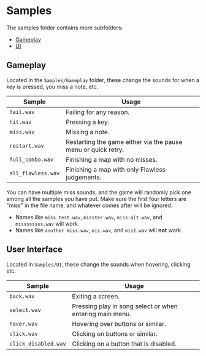 # Samples

The samples folder contains more subfolders:

-   [Gameplay](#gameplay)
-   [UI](#user-interface)

## Gameplay

Located in the `Samples/Gameplay` folder, these change the sounds for when a key is pressed, you miss a note, etc.

| Sample             | Usage                                                         |
| ------------------ | ------------------------------------------------------------- |
| `fail.wav`         | Failing for any reason.                                       |
| `hit.wav`          | Pressing a key.                                               |
| `miss.wav`         | Missing a note.                                               |
| `restart.wav`      | Restarting the game either via the pause menu or quick retry. |
| `full_combo.wav`   | Finishing a map with no misses.                               |
| `all_flawless.wav` | Finishing a map with only Flawless judgements.                |

You can have multiple miss sounds, and the game will randomly pick one among all the samples you have put. Make sure the first four letters are "miss" in the file name, and whatever comes after will be ignored.

-   Names like `miss test.wav`, `misster.wav`, `miss-alt.wav`, and `missssssss.wav` will work.
-   Names like `another miss.wav`, `mis.wav`, and `mis1.wav` will **not** work

## User Interface

Located in `Samples/UI`, these change the sounds when hovering, clicking etc.

| Sample               | Usage                                                    |
| -------------------- | -------------------------------------------------------- |
| `back.wav`           | Exiting a screen.                                        |
| `select.wav`         | Pressing play in song select or when entering main menu. |
| `hover.wav`          | Hovering over buttons or similar.                        |
| `click.wav`          | Clicking on buttons or similar.                          |
| `click_disabled.wav` | Clicking on a button that is disabled.                   |
